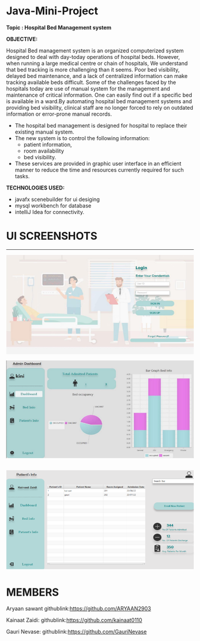 # Java-Mini-Project
**Topic : Hospital Bed Management system**

**OBJECTIVE:**

Hospital Bed management system is an organized computerized system designed to deal with day-today operations of hospital beds.
However, when running a large medical centre or chain of hospitals, We understand that bed tracking is more challenging than it seems.
Poor bed visibility, delayed bed
maintenance, and a lack of centralized information can make tracking available beds difficult. Some
of the challenges faced by the hospitals today are use of manual system for the management and
maintenance of critical information. One can easily find out if a specific bed is available in a ward.By
automating hospital bed management systems and providing bed visibility, clinical staff are no longer
forced to rely on outdated information or error-prone manual records.


* The hospital bed management is designed for hospital to replace their existing manual system.
* The new system is to control the following information:
   *  patient information,
   *   room availability 
   *   bed visibility. 
* These services are provided in graphic user interface in an efficient manner to reduce the
  time and resources currently required for such tasks. 


**TECHNOLOGIES USED:**
* javafx scenebuilder for ui desiging
*  mysql workbench for database 
*  intelliJ Idea  for connectivity.

 # UI SCREENSHOTS
 --------------------
 ![App Screenshot](https://github.com/dhaneshwaritendle/Java-Mini-Project/blob/bc2fb20c76c04e4b276b701cd52a2b9a66639f43/Screenshot_2.png?raw=true)
 
 ![App Screenshot](https://github.com/dhaneshwaritendle/Java-Mini-Project/blob/9524402c87e2daba851a6f1ef3f17c4ef4c187f8/Screenshot_1.png?raw=true)
 
 ![App Screenshot](https://github.com/dhaneshwaritendle/Java-Mini-Project/blob/bc2fb20c76c04e4b276b701cd52a2b9a66639f43/Screenshot_3.png?raw=true)
---------------------

# **MEMBERS**

Aryaan sawant 
githublink:https://github.com/ARYAAN2903

Kainaat Zaidi:
githublink:https://github.com/kainaat0110

Gauri Nevase:
githublink:https://github.com/GauriNevase
